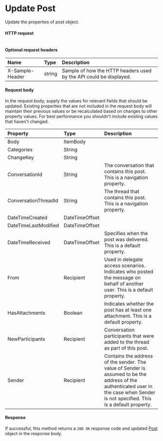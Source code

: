 # Update Post

Update the properties of post object.
#### HTTP request
<!-- { "blockType": "ignored" } -->
```http

```

#### Optional request headers
| Name       | Type | Description|
|:-----------|:------|:----------|
| X-Sample-Header  | string  | Sample of how the HTTP headers used by the API could be displayed.|

#### Request body
In the request body, supply the values for relevant fields that should be updated. Existing properties that are not included in the request body will maintain their previous values or be recalculated based on changes to other property values. For best performance you shouldn't include existing values that haven't changed.

| Property	   | Type	|Description|
|:---------------|:--------|:----------|
|Body|ItemBody||
|Categories|String||
|ChangeKey|String||
|ConversationId|String|The conversation that contains this post. This is a navigation property.|
|ConversationThreadId|String|The thread that contains this post. This is a navigation property.|
|DateTimeCreated|DateTimeOffset||
|DateTimeLastModified|DateTimeOffset||
|DateTimeReceived|DateTimeOffset|Specifies when the post was delivered. This is a default property.|
|From|Recipient|Used in delegate access scenarios. Indicates who posted the message on behalf of another user. This is a default property.|
|HasAttachments|Boolean|Indicates whether the post has at least one attachment. This is a default property.|
|NewParticipants|Recipient|Conversation participants that were added to the thread as part of this post.|
|Sender|Recipient|Contains the address of the sender. The value of Sender is assumed to be the address of the authenticated user in the case when Sender is not specified. This is a default property.|

#### Response
If successful, this method returns a `200 OK` response code and updated [Post](../resources/post.md) object in the response body.
